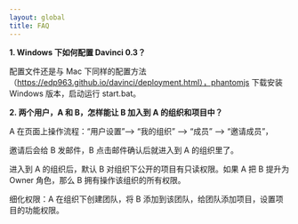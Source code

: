 ```yaml
---
layout: global
title: FAQ
---
```


**1. Windows 下如何配置 Davinci 0.3？**

配置文件还是与 Mac 下同样的配置方法（https://edp963.github.io/davinci/deployment.html），phantomjs 下载安装 Windows 版本，启动运行 start.bat。

**2. 两个用户，A 和 B，怎样能让 B 加入到 A 的组织和项目中？** 

A 在页面上操作流程：“用户设置”—> “我的组织” —> “成员” —> “邀请成员”，

邀请后会给 B 发邮件，B 点击邮件确认后就进入到 A 的组织里了。 

进入到 A 的组织后，默认 B 对组织下公开的项目有只读权限。如果 A 把 B 提升为 Owner 角色，那么 B 拥有操作该组织的所有权限。

细化权限：A 在组织下创建团队，将 B 添加到该团队，给团队添加项目，设置项目的功能权限。 



##### 
